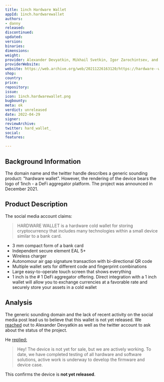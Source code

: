 ```yaml
---
title: 1inch Hardware Wallet
appId: 1inch.hardwarewallet
authors:
- danny
released: 
discontinued: 
updated: 
version: 
binaries: 
dimensions: 
weight: 
provider: Alexander Devyatkin, Mikhail Svetkin, Igor Zarochintsev, and others.
providerWebsite: 
website: https://web.archive.org/web/20211226163120/https://hardware--wallet.com/
shop: 
country: 
price: 
repository: 
issue: 
icon: 1inch.hardwarewallet.png
bugbounty: 
meta: ok
verdict: unreleased
date: 2022-04-29
signer: 
reviewArchive: 
twitter: hard_wallet_
social: 
features: 

---
```


## Background Information

The domain name and the twitter handle describes a generic sounding product: "hardware wallet". However, the rendering of the device bears the logo of 1inch - a DeFi aggregator platform. The project was announced in December 2021. 

## Product Description 

The social media account claims: 

> HARDWARE WALLET is a hardware cold wallet for storing cryptocurrency that includes many technologies within a small device similar to a bank card.
>
- 3 mm compact form of a bank card
- Independent secure element EAL 5+
- Wireless charger
- Autonomour air gap signature transaction with bi-directional QR code
- Multiple wallet sets for different code and fingerprint combinations
- Large easy-to-operate touch screen that shows everything
- 1 inch is the # 1 DeFi aggregator offering. Direct integration with a 1 inch wallet will allow you to exchange currencies at a favorable rate and securely store your assets in a cold wallet

## Analysis 

The generic sounding domain and the lack of recent activity on the social media post lead us to believe that this wallet is not yet released. We [reached](https://twitter.com/BitcoinWalletz/status/1515266499480801282) out to Alexander Devyatkin as well as the twitter account to ask about the status of the project.

He [replied:](https://twitter.com/alexey9kin/status/1515317235170131970)

> Hey! The device is not yet for sale, but we are actively working. To date, we have completed testing of all hardware and software solutions, active work is underway to develop the firmware and device case.

This confirms the device is **not yet released**.

